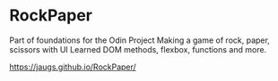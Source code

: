 # RockPaper
Part of foundations for the Odin Project
Making a game of rock, paper, scissors with UI
Learned DOM methods, flexbox, functions and more.

https://jaugs.github.io/RockPaper/
